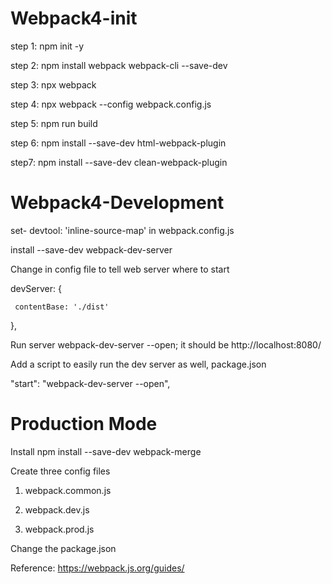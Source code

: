 # Webpack4-init


step 1: npm init -y

step 2: npm install webpack webpack-cli --save-dev

step 3: npx webpack

step 4: npx webpack --config webpack.config.js

step 5: npm run build

step 6: npm install --save-dev html-webpack-plugin

step7: npm install --save-dev clean-webpack-plugin

# Webpack4-Development


set- devtool: 'inline-source-map' in webpack.config.js

install --save-dev webpack-dev-server

Change in config file to tell web server where to start

devServer: {

     contentBase: './dist'
     
   },
   
Run server webpack-dev-server --open; it should be http://localhost:8080/

Add a script to easily run the dev server as well, package.json

"start": "webpack-dev-server --open",


# Production Mode

Install npm install --save-dev webpack-merge

Create three config files

1. webpack.common.js

2. webpack.dev.js

3. webpack.prod.js

Change the package.json 


Reference: https://webpack.js.org/guides/



